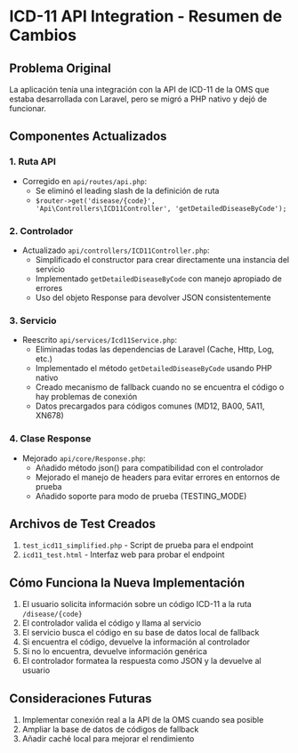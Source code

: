 # ICD-11 API Integration - Resumen de Cambios

## Problema Original
La aplicación tenía una integración con la API de ICD-11 de la OMS que estaba desarrollada con Laravel, pero se migró a PHP nativo y dejó de funcionar.

## Componentes Actualizados

### 1. Ruta API
- Corregido en `api/routes/api.php`:
  - Se eliminó el leading slash de la definición de ruta
  - `$router->get('disease/{code}', 'Api\Controllers\ICD11Controller', 'getDetailedDiseaseByCode');`

### 2. Controlador
- Actualizado `api/controllers/ICD11Controller.php`:
  - Simplificado el constructor para crear directamente una instancia del servicio
  - Implementado `getDetailedDiseaseByCode` con manejo apropiado de errores
  - Uso del objeto Response para devolver JSON consistentemente

### 3. Servicio
- Reescrito `api/services/Icd11Service.php`:
  - Eliminadas todas las dependencias de Laravel (Cache, Http, Log, etc.)
  - Implementado el método `getDetailedDiseaseByCode` usando PHP nativo
  - Creado mecanismo de fallback cuando no se encuentra el código o hay problemas de conexión
  - Datos precargados para códigos comunes (MD12, BA00, 5A11, XN678)

### 4. Clase Response
- Mejorado `api/core/Response.php`:
  - Añadido método json() para compatibilidad con el controlador
  - Mejorado el manejo de headers para evitar errores en entornos de prueba
  - Añadido soporte para modo de prueba (TESTING_MODE)

## Archivos de Test Creados
1. `test_icd11_simplified.php` - Script de prueba para el endpoint
2. `icd11_test.html` - Interfaz web para probar el endpoint

## Cómo Funciona la Nueva Implementación
1. El usuario solicita información sobre un código ICD-11 a la ruta `/disease/{code}`
2. El controlador valida el código y llama al servicio
3. El servicio busca el código en su base de datos local de fallback
4. Si encuentra el código, devuelve la información al controlador
5. Si no lo encuentra, devuelve información genérica
6. El controlador formatea la respuesta como JSON y la devuelve al usuario

## Consideraciones Futuras
1. Implementar conexión real a la API de la OMS cuando sea posible
2. Ampliar la base de datos de códigos de fallback
3. Añadir caché local para mejorar el rendimiento
